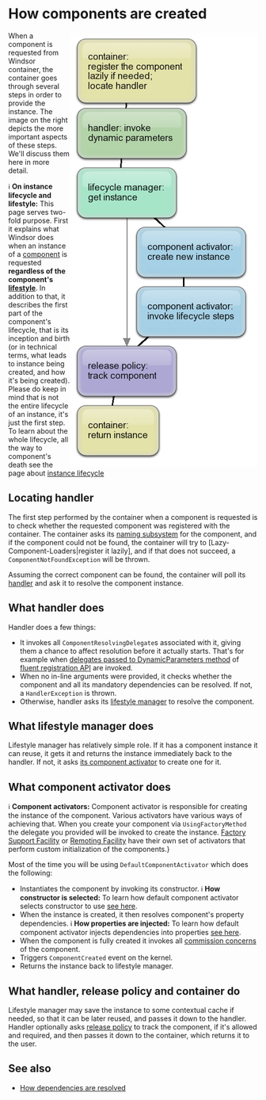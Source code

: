 # How components are created

<img align="right" src="images/creation-flow.png">

When a component is requested from Windsor container, the container goes through several steps in order to provide the instance. The image on the right depicts the more important aspects of these steps. We'll discuss them here in more detail.

:information_source: **On instance lifecycle and lifestyle:** This page serves two-fold purpose. First it explains what Windsor does when an instance of a [component](services-and-components.md) is requested **regardless of the component's [lifestyle](lifestyles.md)**. In addition to that, it describes the first part of the component's lifecycle, that is its inception and birth (or in technical terms, what leads to instance being created, and how it's being created). Please do keep in mind that is not the entire lifecycle of an instance, it's just the first step. To learn about the whole lifecycle, all the way to component's death see the page about [instance lifecycle](lifecycle.md)

## Locating handler

The first step performed by the container when a component is requested is to check whether the requested component was registered with the container. The container asks its [naming subsystem](subsystems.md) for the component, and if the component could not be found, the container will try to [Lazy-Component-Loaders|register it lazily], and if that does not succeed, a `ComponentNotFoundException` will be thrown.

Assuming the correct component can be found, the container will poll its [handler](handlers.md) and ask it to resolve the component instance.

## What handler does

Handler does a few things:

* It invokes all `ComponentResolvingDelegate`s associated with it, giving them a chance to affect resolution before it actually starts. That's for example when [delegates passed to DynamicParameters method](inline-dependencies.md#supplying-dynamic-dependencies) of [fluent registration API](fluent-registration-api.md) are invoked.
* When no in-line arguments were provided, it checks whether the component and all its mandatory dependencies can be resolved. If not, a `HandlerException` is thrown.
* Otherwise, handler asks its [lifestyle manager](lifestyles.md) to resolve the component.

## What lifestyle manager does

Lifestyle manager has relatively simple role. If it has a component instance it can reuse, it gets it and returns the instance immediately back to the handler. If not, it asks [its component activator](component-activators) to create one for it.

## What component activator does

:information_source: **Component activators:** Component activator is responsible for creating the instance of the component. Various activators have various ways of achieving that. When you create your component via `UsingFactoryMethod` the delegate you provided will be invoked to create the instance. [Factory Support Facility](factory-support-facility.md) or [Remoting Facility](remoting-facility.md) have their own set of activators that perform custom initialization of the components.}

Most of the time you will be using `DefaultComponentActivator` which does the following:

* Instantiates the component by invoking its constructor. :information_source: **How constructor is selected:** To learn how default component activator selects constructor to use [see here](how-constructor-is-selected.md).
* When the instance is created, it then resolves component's property dependencies. :information_source: **How properties are injected:** To learn how default component activator injects dependencies into properties [see here](how-properties-are-injected.md).
* When the component is fully created it invokes all [commission concerns](lifecycle.md) of the component.
* Triggers `ComponentCreated` event on the kernel.
* Returns the instance back to lifestyle manager.

## What handler, release policy and container do

Lifestyle manager may save the instance to some contextual cache if needed, so that it can be later reused, and passes it down to the handler. Handler optionally asks [release policy](release-policy.md) to track the component, if it's allowed and required, and then passes it down to the container, which returns it to the user.

## See also

* [How dependencies are resolved](how-dependencies-are-resolved.md)
